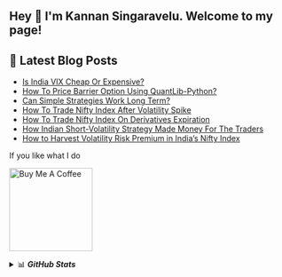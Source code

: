 ## Hey 👋 I'm Kannan Singaravelu. Welcome to my page!

## 📩 Latest Blog Posts 
- [Is India VIX Cheap Or Expensive?](https://medium.com/@kannansi/is-india-vix-cheap-or-expensive-b0cc2a04dec4)
- [How To Price Barrier Option Using QuantLib-Python?](https://medium.com/@kannansi/how-to-price-barrier-option-using-quantlib-python-ee4b1fff2448)
- [Can Simple Strategies Work Long Term?](https://medium.com/@kannansi/can-simple-trend-strategies-work-long-term-9186a8f14948)
- [How To Trade Nifty Index After Volatility Spike](https://medium.com/@kannansi/how-to-trade-nifty-index-after-volatility-spike-28b362bfef7f)
- [How To Trade Nifty Index On Derivatives Expiration](https://medium.com/@kannansi/how-to-trade-nifty-index-on-derivatives-expiration-127a32c71aed)
- [How Indian Short-Volatility Strategy Made Money For The Traders](https://medium.com/@kannansi/how-indian-short-volatility-strategy-made-money-for-the-traders-f8aab1ea0ef8)
- [How to Harvest Volatility Risk Premium in India’s Nifty Index](https://medium.com/@kannansi/how-to-harvest-volatility-risk-premium-in-indias-nifty-index-f8b320019930)

If you like what I do

<a href="https://www.buymeacoffee.com/kannansi" target="_blank"><img src="https://cdn.buymeacoffee.com/buttons/v2/default-yellow.png" alt="Buy Me A Coffee" width="150" ></a>

<details>
  <summary>📊 <b><i>GitHub Stats</i></b></summary>
  <img src="https://github-readme-stats.vercel.app/api?username=kannansingaravelu&show_icons=true&theme=vision-friendly-dark" alt="Kannan Singaravelu GitHub Stats" />
</details> 
